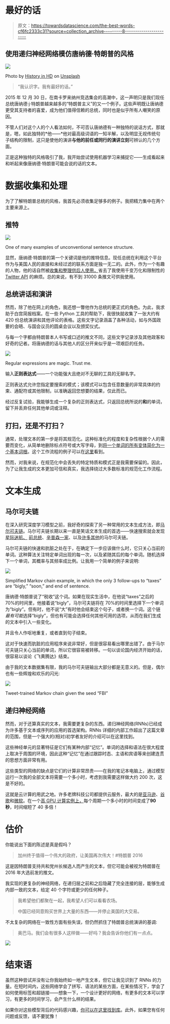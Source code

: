 # 最好的话

> 原文：<https://towardsdatascience.com/the-best-words-cf6fc2333c31?source=collection_archive---------8----------------------->

## 使用递归神经网络模仿唐纳德·特朗普的风格

![](img/3f8d158a41759cf01ac96b044628ac85.png)

Photo by [History in HD](https://unsplash.com/@historyhd?utm_source=medium&utm_medium=referral) on [Unsplash](https://unsplash.com?utm_source=medium&utm_medium=referral)

> “我认识字。我有最好的话。”

2015 年 12 月 30 日，在南卡罗来纳州竞选集会的高潮中，这一声明只是我们现任总统唐纳德·j·特朗普越来越多的“特朗普主义”的又一个例子。这些声明既让唐纳德更受其支持者的喜爱，成为他们值得信赖的总统，同时也是似乎所有人嘲笑的原因。

不管人们对这个人的个人看法如何，不可否认唐纳德有一种独特的说话方式，那就是，嗯，如此独特的*他——*他对最高级词语的一知半解，以及明显无视传统句子结构的限制，这只是使他的演讲**与他的前任或同行的演讲立刻**可辨认的几个方面。

正是这种独特的风格吸引了我，我开始尝试使用机器学习来捕捉它——生成看起来和听起来像唐纳德·特朗普可能会说的话的文本。

# 数据收集和处理

为了了解特朗普总统的风格，我首先必须收集足够多的例子。我把精力集中在两个主要来源上。

## 推特

![](img/19b3908df39f167c8d2dfb035c5989de.png)

One of many examples of unconventional sentence structure.

显然，唐纳德·特朗普的第一个关键词是他的推特信息。现任总统在利用这个平台作为与美国人民的直接和未经过滤的联系方面是独一无二的。此外，作为一个有趣的人物，他的话自然被[收集和整理供后人使用，](http://www.trumptwitterarchive.com/)省去了我使用千变万化和限制性的 [Twitter API](https://developer.twitter.com/en.html) 的麻烦。总的来说，有不到 31000 条推文可供我使用。

## 总统讲话和演讲

然而，除了他在网上的角色，我还想一瞥他作为总统的更正式的角色。为此，我求助于白宫简报档案。在一些 Python 工具的帮助下，我很快就收集了一张大约有 420 份总统演讲和其他评论的表格。这些文字记录涵盖了各种活动，如与外国政要的会晤、与国会议员的圆桌会议以及颁奖仪式。

与每一个字都由特朗普本人书写或口述的推文不同，这些文字记录涉及其他政客和好奇的记者。将唐纳德的话与其他人的区分开来似乎是一项艰巨的任务。

![](img/25cf2bfe42af0187cbbb32776a3ec057.png)

Regular expressions are magic. Trust me.

输入**正则表达式**——一个功能强大且绝对不无聊的工具的无聊名字。

正则表达式允许您指定要搜索的模式；该模式可以包含任意数量的非常具体的约束、通配符或其他限制，以准确返回您想要的结果，仅此而已。

经过反复试验，我能够生成一个复杂的正则表达式，只返回总统所说的**和**的单词，留下并丢弃任何其他单词或注释。

## 打扫，还是不打扫？

通常，处理文本的第一步是将其规范化。这种标准化的程度和复杂性根据个人的需要而变化，从简单地删除标点符号或大写字母，到[将一个单词的所有变体简化为一个基本词根](https://nlp.stanford.edu/IR-book/html/htmledition/stemming-and-lemmatization-1.html)。这个工作流程的例子可以在[这里](/into-a-textual-heart-of-darkness-39b3895ce21e)看到。

然而，对我来说，在规范化中会丢失的特定特质和模式正是我需要保留的。因此，为了让我生成的文本更加可信和真实，我选择绕过大多数标准的规范化工作流程。

# 文本生成

## 马尔可夫链

在深入研究深度学习模型之前，我好奇的探索了另一种常用的文本生成方法，即[马尔可夫链](https://en.wikipedia.org/wiki/Markov_chain)。马尔可夫链长期以来一直是笑话文本生成的首选——快速搜索就会发现[星际迷航、](https://twitter.com/captain_markov?lang=en) [前总统](https://hackernoon.com/automated-text-generator-using-markov-chain-de999a41e047)、[辛普森一家](https://github.com/cshenton/simpsons_markov)、以及[许多其他](https://www.reddit.com/r/SubredditSimulator/)的马尔可夫链。

马尔可夫链的快速和肮脏之处在于，在确定下一步应该做什么时，它只关心当前的单词。这种算法关注特定单词出现的每一次，以及紧随其后的每个单词。随机选择下一个单词，其概率与其频率成比例。让我用一个简单的例子来说明:

![](img/8980ac819a7e11f328e74f00d34feb01.png)

Simplified Markov chain example, in which the only 3 follow-ups to “taxes” are “bigly,” “soon,” and end of sentence.

唐纳德·特朗普说了“税收”这个词。如果在现实生活中，在他说“taxes”之后的 70%的时间里，他接着说“bigly”，马尔可夫链将在 70%的时间里选择下一个单词为“bigly”。但有时，他不说“大”有时他会结束这个句子，或者换一个词。这个链*最有可能*选择“bigly”，但也有可能会选择任何其他可用的选项，从而在我们生成的文本中引入一些变化。

并且令人作呕地重复，或者直到句子结束。

这对于快速而肮脏的应用程序来说非常好，但是很容易看出哪里出错了。由于马尔可夫链只关心当前的单词，所以它很容易被转移。一句以谈论国内经济开始的话，很容易以谈论《飞黄腾达》结束。

由于我的文本数据集有限，我的马尔可夫链输出大部分都是无意义的。但是，偶尔也有一些辉煌和欢乐的闪光:

![](img/3d670433db824ef661f2332af20e6ea0.png)

Tweet-trained Markov chain given the seed “FBI”

## 递归神经网络

然而，对于还算真实的文本，我需要更复杂的东西。递归神经网络(RNNs)已经成为许多基于文本或序列的应用的首选架构。RNNs 详细的内部工作超出了这篇文章的范围，但是一个强大的(相对)初学者友好的介绍可以在这里找到。

这些神经单元的显著特征是它们有某种内部“记忆”。单词的选择和语法在很大程度上取决于周围的环境，因此这种“记忆”在通过跟踪时态、主语和宾语等来创建连贯的思想方面非常有用。

这些类型的网络的缺点是它们的计算非常昂贵——在我的笔记本电脑上，通过模型运行一次我的全部文本将需要一个多小时，考虑到我需要这样做大约 200 次，这是不好的。

这就是云计算的用武之地。许多老牌科技公司都提供云服务，最大的是[亚马逊](https://aws.amazon.com/)、[谷歌](https://cloud.google.com/)和[微软](https://azure.microsoft.com/en-us/)。在一个[高 GPU 计算实例上，](https://aws.amazon.com/ec2/instance-types/p3/)每个周期一个多小时的时间变成了**90 秒**，时间缩短了 40 多倍！

# 估价

你能说出下面的陈述是真是假吗？

> 加州终于值得一个伟大的政府，让美国再次伟大！#特朗普 2016

这是因特朗普支持共和党州长候选人而产生的文本，但它可能会被视为特朗普在 2016 年大选前发的推文。

我实现的更复杂的神经网络，在递归层之前和之后隐藏了完全连接的层，能够生成内部一致的文本，给定 40 个字符或更少的任何种子。

> 我希望他们都聚在一起，我希望人们可以看看农场。
> 
> 中国已经同意购买世界上大量的东西——并停止美国的大交易。

不太复杂的网络在一致性方面有些失误，但仍然抓住了特朗普总统演讲的基调:

> 奥巴马。我们会有很多人这样做——好吗？我会告诉你他们有一点点。

![](img/f77742b29978f226d6c4a89bea2b2f3a.png)

# 结束语

虽然这种尝试并没有让你我始终如一地产生文本，但它让我见识到了 RNNs 的力量。在短时间内，这些网络学会了拼写、语法的某些方面，在某些情况下，学会了如何使用标签和超链接——想象一下，一个设计更好的网络，有更多的文本可以学习，有更多的时间学习，会产生什么样的结果。

如果你对这些模型背后的代码感兴趣，[你可以在这里找到库](https://github.com/tetrahydrofuran/presidential-rnn)。此外，如果您有任何问题或反馈，请不要犹豫！